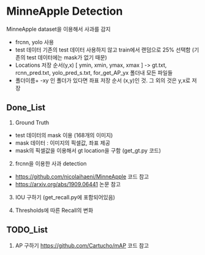 # MinneApple Detection
MinneApple dataset을 이용해서 사과를 감지

- frcnn, yolo 사용
- test 데이터 기존의 test 데이터 사용하지 않고 train에서 랜덤으로 25% 선택함 (기존의 test 데이터에는 mask가 없기 때문)
- Locations 저장 순서(y,x) [ ymin, xmin, ymax, xmax ] -> gt.txt, rcnn_pred.txt, yolo_pred_s.txt, for_get_AP_yx 폴더내 모든 파일들
- 폴더이름+ -xy 인 폴더가 있다면 좌표 저장 순서 (x,y)인 것. 그 외의 것은 y,x로 저장


## Done_List
1. Ground Truth
 - test 데이터의 mask 이용 (168개의 이미지)
 - mask 데이터 : 이미지의 픽셀값, 좌표 제공
 - mask의 픽셀값을 이용해서 gt location을 구함 (get_gt.py 코드)

2. frcnn을 이용한 사과 detection
 - https://github.com/nicolaihaeni/MinneApple 코드 참고
 - https://arxiv.org/abs/1909.06441 논문 참고

3. IOU 구하기 (get_recall.py에 포함되어있음)
 
4. Thresholds에 따른 Recall의 변화 




## TODO_List
1. AP 구하기
https://github.com/Cartucho/mAP 코드 참고
